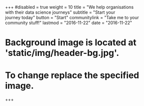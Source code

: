 +++
#disabled = true
weight = 10
title = "We help organisations <br/> with their data science journeys"
subtitle = "Start your<br/>journey today"
button = "Start"
communitylink = "Take me to your community stuff!"
lastmod = "2016-11-22"
date = "2016-11-22"

# Background image is located at 'static/img/header-bg.jpg'.
# To change replace the specified image.
+++
